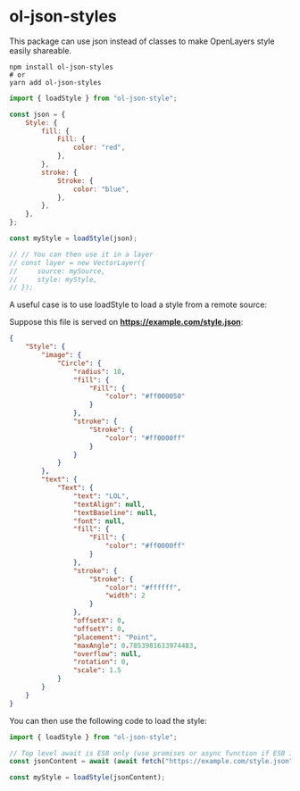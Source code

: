 # ol-json-styles

This package can use json instead of classes to make OpenLayers style easily shareable.

```
npm install ol-json-styles
# or
yarn add ol-json-styles
```

```js
import { loadStyle } from "ol-json-style";

const json = {
    Style: {
        fill: {
            Fill: {
                color: "red",
            },
        },
        stroke: {
            Stroke: {
                color: "blue",
            },
        },
    },
};

const myStyle = loadStyle(json);

// // You can then use it in a layer
// const layer = new VectorLayer({
//     source: mySource,
//     style: myStyle,
// });
```

A useful case is to use loadStyle to load a style from a remote source:

Suppose this file is served on **https://example.com/style.json**:

```json
{
    "Style": {
        "image": {
            "Circle": {
                "radius": 10,
                "fill": {
                    "Fill": {
                        "color": "#ff000050"
                    }
                },
                "stroke": {
                    "Stroke": {
                        "color": "#ff0000ff"
                    }
                }
            }
        },
        "text": {
            "Text": {
                "text": "LOL",
                "textAlign": null,
                "textBaseline": null,
                "font": null,
                "fill": {
                    "Fill": {
                        "color": "#ff0000ff"
                    }
                },
                "stroke": {
                    "Stroke": {
                        "color": "#ffffff",
                        "width": 2
                    }
                },
                "offsetX": 0,
                "offsetY": 0,
                "placement": "Point",
                "maxAngle": 0.7853981633974483,
                "overflow": null,
                "rotation": 0,
                "scale": 1.5
            }
        }
    }
}
```

You can then use the following code to load the style:

```js
import { loadStyle } from "ol-json-style";

// Top level await is ES8 only (use promises or async function if ES8 is unavailable)
const jsonContent = await (await fetch("https://example.com/style.json")).json();

const myStyle = loadStyle(jsonContent);
```
